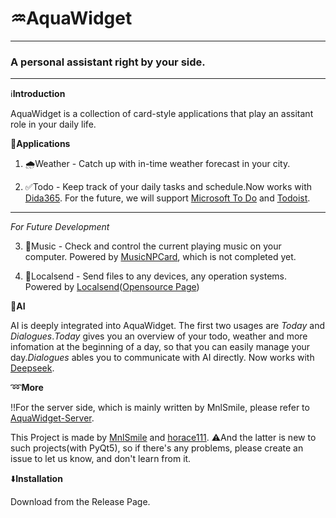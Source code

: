# ♒**AquaWidget**
------------
### A personal assistant right by your side.
------
ℹ️**Introduction**

AquaWidget is a collection of card-style applications that play an assitant role in your daily life.

📲**Applications**

1. 🌧Weather - Catch up with in-time weather forecast in your city.

2. ✅Todo - Keep track of your daily tasks and schedule.Now works with [Dida365](https://dida365.com/). For the future, we will support [Microsoft To Do](https://to-do.office.com/tasks/) and [Todoist](https://www.todoist.com/).

------
*For Future Development*

3. 🎵Music - Check  and control the current playing music on your computer. Powered by [MusicNPCard](https://github.com/horace111/MusicNP_Card), which is not completed yet.

4. 📂Localsend - Send files to any devices, any operation systems. Powered by [Localsend](https://localsend.org/)([Opensource Page](https://github.com/localsend/localsend))

🔮**AI**

AI is deeply integrated into AquaWidget. The first two usages are *Today* and *Dialogues*.*Today* gives you an overview of your todo, weather and more infomation at the beginning of a day, so that you can easily manage your day.*Dialogues* ables you to communicate with AI directly. Now works with [Deepseek](https://www.deepseek.com/).

➿**More**

‼️For the server side, which is mainly written by MnlSmile, please refer to [AquaWidget-Server](https://github.com/MnlSmile/AquaWidget-Server).

This Project is made by [MnlSmile](https://github.com/MnlSmile) and [horace111](https://github.com/horace111). ⚠️And the latter is new to such projects(with PyQt5), so if there's any problems, please create an issue to let us know, and don't learn from it.

⬇️**Installation**

Download from the Release Page.